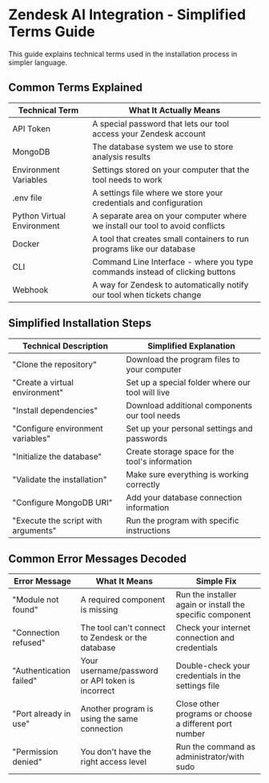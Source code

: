 # Zendesk AI Integration - Simplified Terms Guide

This guide explains technical terms used in the installation process in simpler language.

## Common Terms Explained

| Technical Term | What It Actually Means |
|----------------|------------------------|
| API Token | A special password that lets our tool access your Zendesk account |
| MongoDB | The database system we use to store analysis results |
| Environment Variables | Settings stored on your computer that the tool needs to work |
| .env file | A settings file where we store your credentials and configuration |
| Python Virtual Environment | A separate area on your computer where we install our tool to avoid conflicts |
| Docker | A tool that creates small containers to run programs like our database |
| CLI | Command Line Interface - where you type commands instead of clicking buttons |
| Webhook | A way for Zendesk to automatically notify our tool when tickets change |

## Simplified Installation Steps

| Technical Description | Simplified Explanation |
|----------------------|------------------------|
| "Clone the repository" | Download the program files to your computer |
| "Create a virtual environment" | Set up a special folder where our tool will live |
| "Install dependencies" | Download additional components our tool needs |
| "Configure environment variables" | Set up your personal settings and passwords |
| "Initialize the database" | Create storage space for the tool's information |
| "Validate the installation" | Make sure everything is working correctly |
| "Configure MongoDB URI" | Add your database connection information |
| "Execute the script with arguments" | Run the program with specific instructions |

## Common Error Messages Decoded

| Error Message | What It Means | Simple Fix |
|---------------|---------------|------------|
| "Module not found" | A required component is missing | Run the installer again or install the specific component |
| "Connection refused" | The tool can't connect to Zendesk or the database | Check your internet connection and credentials |
| "Authentication failed" | Your username/password or API token is incorrect | Double-check your credentials in the settings file |
| "Port already in use" | Another program is using the same connection | Close other programs or choose a different port number |
| "Permission denied" | You don't have the right access level | Run the command as administrator/with sudo |
